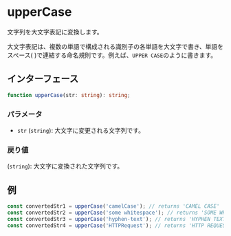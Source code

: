 # upperCase

文字列を大文字表記に変換します。

大文字表記は、複数の単語で構成される識別子の各単語を大文字で書き、単語をスペース( )で連結する命名規則です。例えば、`UPPER CASE`のように書きます。

## インターフェース

```typescript
function upperCase(str: string): string;
```

### パラメータ

- `str` (`string`): 大文字に変更される文字列です。

### 戻り値

(`string`): 大文字に変換された文字列です。

## 例

```typescript
const convertedStr1 = upperCase('camelCase'); // returns 'CAMEL CASE'
const convertedStr2 = upperCase('some whitespace'); // returns 'SOME WHITESPACE'
const convertedStr3 = upperCase('hyphen-text'); // returns 'HYPHEN TEXT'
const convertedStr4 = upperCase('HTTPRequest'); // returns 'HTTP REQUEST'
```
